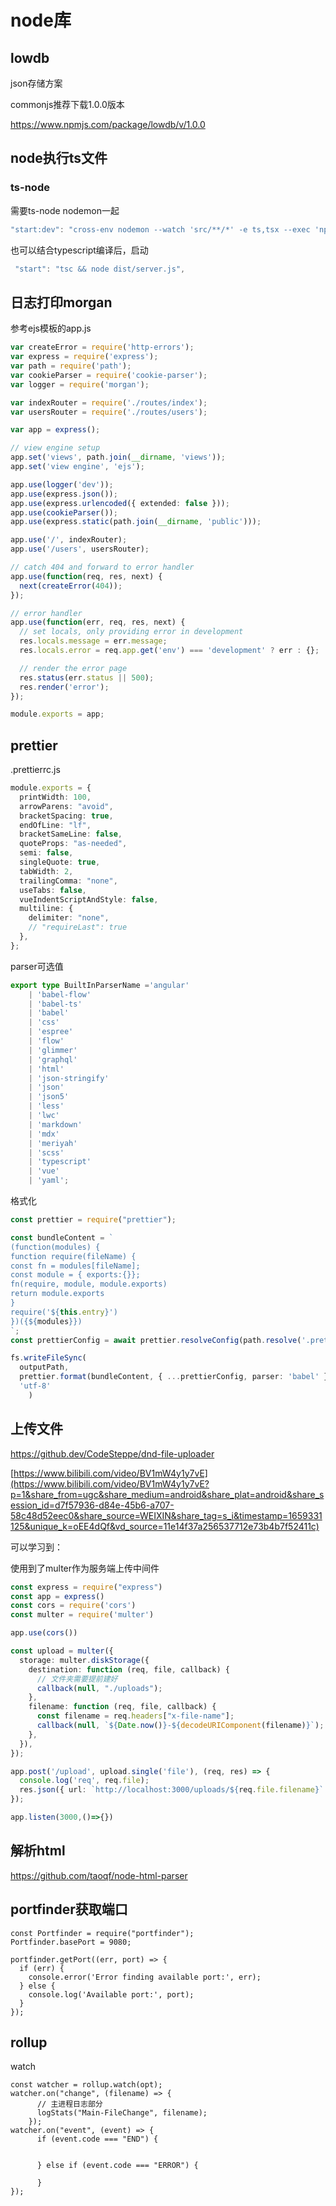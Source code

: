 # node库



## lowdb

json存储方案

commonjs推荐下载1.0.0版本

https://www.npmjs.com/package/lowdb/v/1.0.0



## **node执行ts文件**

### ts-node

需要ts-node nodemon一起

```javascript
"start:dev": "cross-env nodemon --watch 'src/**/*' -e ts,tsx --exec 'npx ts-node' ./src/server.ts",
```

也可以结合typescript编译后，启动

```javascript
 "start": "tsc && node dist/server.js",
```

## 日志打印morgan

参考ejs模板的app.js

```typescript
var createError = require('http-errors');
var express = require('express');
var path = require('path');
var cookieParser = require('cookie-parser');
var logger = require('morgan');

var indexRouter = require('./routes/index');
var usersRouter = require('./routes/users');

var app = express();

// view engine setup
app.set('views', path.join(__dirname, 'views'));
app.set('view engine', 'ejs');

app.use(logger('dev'));
app.use(express.json());
app.use(express.urlencoded({ extended: false }));
app.use(cookieParser());
app.use(express.static(path.join(__dirname, 'public')));

app.use('/', indexRouter);
app.use('/users', usersRouter);

// catch 404 and forward to error handler
app.use(function(req, res, next) {
  next(createError(404));
});

// error handler
app.use(function(err, req, res, next) {
  // set locals, only providing error in development
  res.locals.message = err.message;
  res.locals.error = req.app.get('env') === 'development' ? err : {};

  // render the error page
  res.status(err.status || 500);
  res.render('error');
});

module.exports = app;
```

## prettier

.prettierrc.js

```typescript
module.exports = {
  printWidth: 100,
  arrowParens: "avoid",
  bracketSpacing: true,
  endOfLine: "lf",
  bracketSameLine: false,
  quoteProps: "as-needed",
  semi: false,
  singleQuote: true,
  tabWidth: 2,
  trailingComma: "none",
  useTabs: false,
  vueIndentScriptAndStyle: false,
  multiline: {
    delimiter: "none",
    // "requireLast": true
  },
};
```



parser可选值

```typescript
export type BuiltInParserName ='angular'
    | 'babel-flow'
    | 'babel-ts'
    | 'babel'
    | 'css'
    | 'espree'
    | 'flow'
    | 'glimmer'
    | 'graphql'
    | 'html'
    | 'json-stringify'
    | 'json'
    | 'json5'
    | 'less'
    | 'lwc'
    | 'markdown'
    | 'mdx'
    | 'meriyah'
    | 'scss'
    | 'typescript'
    | 'vue'
    | 'yaml';
```

格式化

```typescript
const prettier = require("prettier");

const bundleContent = `
(function(modules) {
function require(fileName) {
const fn = modules[fileName];
const module = { exports:{}};
fn(require, module, module.exports)
return module.exports
}
require('${this.entry}')
})({${modules}})
`;
const prettierConfig = await prettier.resolveConfig(path.resolve('.prettierrc.js'))

fs.writeFileSync(
  outputPath,
  prettier.format(bundleContent, { ...prettierConfig, parser: 'babel' }),
  'utf-8'
    )
```

## **上传文件**

https://github.dev/CodeSteppe/dnd-file-uploader

[https://www.bilibili.com/video/BV1mW4y1y7vE](https://www.bilibili.com/video/BV1mW4y1y7vE?p=1&share_from=ugc&share_medium=android&share_plat=android&share_session_id=d7f57936-d84e-45b6-a707-58c48d52eec0&share_source=WEIXIN&share_tag=s_i&timestamp=1659331125&unique_k=oEE4dQf&vd_source=11e14f37a256537712e73b4b7f52411c)

可以学习到：

使用到了multer作为服务端上传中间件

```typescript
const express = require("express")
const app = express()
const cors = require('cors')
const multer = require('multer')

app.use(cors())

const upload = multer({
  storage: multer.diskStorage({
    destination: function (req, file, callback) {
      // 文件夹需要提前建好
      callback(null, "./uploads");
    },
    filename: function (req, file, callback) {
      const filename = req.headers["x-file-name"];
      callback(null, `${Date.now()}-${decodeURIComponent(filename)}`);
    },
  }),
});

app.post('/upload', upload.single('file'), (req, res) => {
  console.log('req', req.file);
  res.json({ url: `http://localhost:3000/uploads/${req.file.filename}` })
});

app.listen(3000,()=>{})
```



## 解析html

https://github.com/taoqf/node-html-parser





## portfinder获取端口



```
const Portfinder = require("portfinder");
Portfinder.basePort = 9080;

portfinder.getPort((err, port) => {
  if (err) {
    console.error('Error finding available port:', err);
  } else {
    console.log('Available port:', port);
  }
});
```





## rollup

watch

```
const watcher = rollup.watch(opt);
watcher.on("change", (filename) => {
      // 主进程日志部分
      logStats("Main-FileChange", filename);
    });
watcher.on("event", (event) => {
      if (event.code === "END") {
        
       
      } else if (event.code === "ERROR") {
       
      }
});
```

